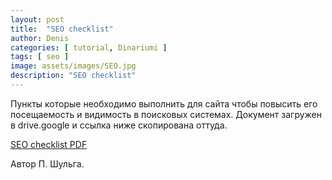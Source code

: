 ```yaml
---
layout: post
title:  "SEO checklist"
author: Denis
categories: [ tutorial, Dinariumi ]
tags: [ seo ]
image: assets/images/SEO.jpg
description: "SEO checklist"
---
```



Пункты которые необходимо выполнить для сайта чтобы повысить его посещаемость и видимость в поисковых системах.
Документ загружен в drive.google и ссылка ниже скопирована оттуда.

[SEO checklist PDF](https://drive.google.com/file/d/1bfHFboLNN8TKPsHD_XM47VrrOsTsV3xX/view?usp=sharing/ "Выполненное отметить")

Автор П. Шульга.
